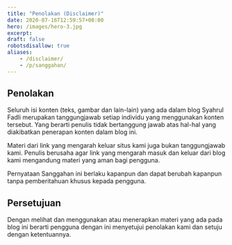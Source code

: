 ```yaml
---
title: "Penolakan (Disclaimer)"
date: 2020-07-16T12:59:57+08:00
hero: /images/hero-3.jpg
excerpt:
draft: false
robotsdisallow: true
aliases:
    - /disclaimer/
    - /p/sanggahan/
---
```


## Penolakan
Seluruh isi konten (teks, gambar dan lain-lain) yang ada dalam blog Syahrul Fadli merupakan tanggungjawab setiap individu yang menggunakan konten tersebut. Yang berarti penulis tidak bertanggung jawab atas hal-hal yang diakibatkan penerapan konten dalam blog ini.

Materi dari link yang mengarah keluar situs kami juga bukan tanggungjawab kami. Penulis berusaha agar link yang mengarah masuk dan keluar dari blog kami mengandung materi yang aman bagi pengguna.

Pernyataan Sanggahan ini berlaku kapanpun dan dapat berubah kapanpun tanpa pemberitahuan khusus kepada pengguna.

## Persetujuan
Dengan melihat dan menggunakan atau menerapkan materi yang ada pada blog ini berarti pengguna dengan ini menyetujui penolakan kami dan setuju dengan ketentuannya.